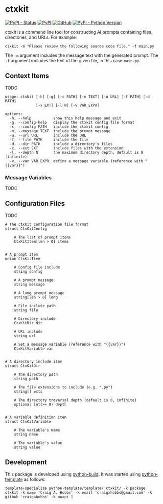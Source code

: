 # ctxkit

[![PyPI - Status](https://img.shields.io/pypi/status/ctxkit)](https://pypi.org/project/ctxkit/)
[![PyPI](https://img.shields.io/pypi/v/ctxkit)](https://pypi.org/project/ctxkit/)
[![GitHub](https://img.shields.io/github/license/craigahobbs/ctxkit)](https://github.com/craigahobbs/ctxkit/blob/main/LICENSE)
[![PyPI - Python Version](https://img.shields.io/pypi/pyversions/ctxkit)](https://pypi.org/project/ctxkit/)

ctxkit is a command line tool for constructing AI prompts containing files, directories, and URLs. For example:

```
ctxkit -m "Please review the following source code file." -f main.py
```

The `-m` argument includes the message text with the generated prompt. The `-f` argument includes
the text of the given file, in this case `main.py`.


## Context Items

TODO

```
usage: ctxkit [-h] [-g] [-c PATH] [-m TEXT] [-u URL] [-f PATH] [-d PATH]
              [-x EXT] [-l N] [-v VAR EXPR]

options:
  -h, --help          show this help message and exit
  -g, --config-help   display the ctxkit config file format
  -c, --config PATH   include the ctxkit config
  -m, --message TEXT  include the prompt message
  -u, --url URL       include the URL
  -f, --file PATH     include the file
  -d, --dir PATH      include a directory's files
  -x, --ext EXT       include files with the extension
  -l, --depth N       the maximum directory depth, default is 0 (infinite)
  -v, --var VAR EXPR  define a message variable (reference with "{{var}}")
```


### Message Variables

TODO


## Configuration Files

TODO

```
# The ctxkit configuration file format
struct CtxKitConfig

    # The list of prompt items
    CtxKitItem[len > 0] items


# A prompt item
union CtxKitItem

    # Config file include
    string config

    # A prompt message
    string message

    # A long prompt message
    string[len > 0] long

    # File include path
    string file

    # Directory include
    CtxKitDir dir

    # URL include
    string url

    # Set a message variable (reference with "{{var}}")
    CtxKitVariable var


# A directory include item
struct CtxKitDir

    # The directory path
    string path

    # The file extensions to include (e.g. ".py")
    string[] exts

    # The directory traversal depth (default is 0, infinite)
    optional int(>= 0) depth


# A variable definition item
struct CtxKitVariable

    # The variable's name
    string name

    # The variable's value
    string value
```


## Development

This package is developed using [python-build](https://github.com/craigahobbs/python-build#readme).
It was started using [python-template](https://github.com/craigahobbs/python-template#readme) as follows:

~~~
template-specialize python-template/template/ ctxkit/ -k package ctxkit -k name 'Craig A. Hobbs' -k email 'craigahobbs@gmail.com' -k github 'craigahobbs' -k noapi 1
~~~
